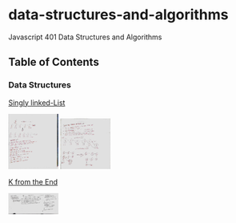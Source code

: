# data-structures-and-algorithms
Javascript 401 Data Structures and Algorithms

## Table of Contents

### Data Structures
[Singly linked-List](https://github.com/jeremy-401-advanced-javascript/data-structures-and-algorithms/pull/4)


<img src="./assets/images/code-challenge-6.2.jpg" width="100">
<img src="./assets/images/code-challenge-6.jpg" width="100">

[K from the End](https://github.com/jeremy-401-advanced-javascript/data-structures-and-algorithms/pull/5)


<img src="./assets/images/lindedlistKend.jpg" width="100">
